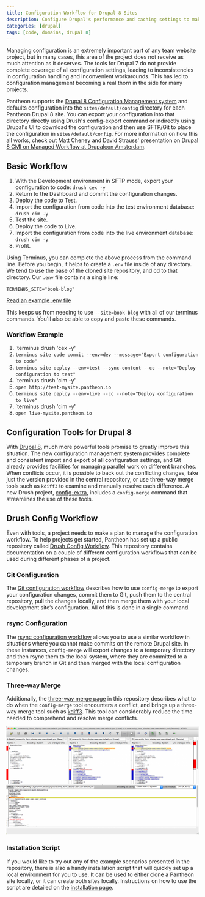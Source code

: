 ```yaml
---
title: Configuration Workflow for Drupal 8 Sites
description: Configure Drupal's performance and caching settings to make significant improvements.
categories: [drupal]
tags: [code, domains, drupal 8]
---
```

Managing configuration is an extremely important part of any team website project, but in many cases, this area of the project does not receive as much attention as it deserves. The tools for Drupal 7 do not provide complete coverage of all configuration settings, leading to inconsistencies in configuration handling and inconvenient workarounds. This has led to configuration management becoming a real thorn in the side for many projects.

Pantheon supports the [Drupal 8 Configuration Management system](https://www.drupal.org/documentation/administer/config) and defaults configuration into the `sites/default/config` directory for each Pantheon Drupal 8 site. You can export your configuration into that directory directly using Drush's config-export command or indirectly using Drupal's UI to download the configuration and then use SFTP/Git to place the configuration in `sites/default/config`. For more information on how this all works, check out Matt Cheney and David Strauss' presentation on [Drupal 8 CMI on Managed Workflow at Drupalcon Amsterdam](https://amsterdam2014.drupal.org/session/drupal-8-cmi-managed-workflow).

## Basic Workflow

1. With the Development environment in SFTP mode, export your configuration to code: `drush cex -y`
2. Return to the Dashboard and commit the configuration changes.
3. Deploy the code to Test.
4. Import the configuration from code into the test environment database: `drush cim -y`
5. Test the site.
6. Deploy the code to Live.
7. Import the configuration from code into the live environment database: `drush cim -y`
8. Profit.

Using Terminus, you can complete the above process from the command line. Before you begin, it helps to create a `.env` file inside of any directory. We tend to use the base of the cloned site repository, and cd to that directory.
Our `.env` file contains a single line:
```
TERMINUS_SITE="book-blog"
```
[Read an example .env file](https://github.com/pantheon-systems/cli/blob/0.9.0/.env.example)

This keeps us from needing to use `--site=book-blog` with all of our terminus commands. You'll also be able to copy and paste these commands.

### Workflow Example

1. `terminus drush 'cex -y'
2. `terminus site code commit --env=dev --message="Export configuration to code"`
3. `terminus site deploy --env=test --sync-content --cc --note="Deploy configuration to test"`
4. `terminus drush 'cim -y'
5. `open http://test-mysite.pantheon.io`
6. `terminus site deploy --env=live --cc --note="Deploy configuration to live"`
7. `terminus drush 'cim -y'
8. `open live-mysite.pantheon.io`

## Configuration Tools for Drupal 8
With [Drupal 8](https://pantheon.io/drupal8), much more powerful tools promise to greatly improve this situation. The new configuration management system provides complete and consistent import and export of all configuration settings, and Git already provides facilities for managing parallel work on different branches. When conflicts occur, it is  possible to back out the conflicting changes, take just the version provided in the central repository, or use three-way merge tools such as `kdiff3` to examine and manually resolve each difference. A new Drush project, [config-extra](https://github.com/drush-ops/config-extra), includes a `config-merge` command that streamlines the use of these tools.

## Drush Config Workflow
Even with tools, a project needs to make a plan to manage the configuration workflow. To help projects get started, Pantheon has set up a public repository called [Drush Config Workflow](https://github.com/pantheon-systems/drush-config-workflow). This repository contains documentation on a couple of different configuration workflows that can be used during different phases of a project.

### Git Configuration
The [Git configuration workflow](https://github.com/pantheon-systems/drush-config-workflow/blob/master/docs/git_workflow.md) describes how to use `config-merge` to export your configuration changes, commit them to Git, push them to the central repository, pull the changes locally, and then merge them with your local development site’s configuration. All of this is done in a single command.

### rsync Configuration
The [rsync configuration workflow](https://github.com/pantheon-systems/drush-config-workflow/blob/master/docs/rsync_workflow.md) allows you to use a similar workflow in situations where you cannot make commits on the remote Drupal site. In these instances, `config-merge` will export changes to a temporary directory and then rsync them to the local system, where they are committed to a temporary branch in Git and then merged with the local configuration changes.

### Three-way Merge
Additionally, the [three-way merge page](https://github.com/pantheon-systems/drush-config-workflow/blob/master/docs/three_way_merge.md) in this repository describes what to do when the `config-merge` tool encounters a conflict, and brings up a three-way merge tool such as [kdiff3](http://kdiff3.sourceforge.net/). This tool can considerably reduce the time needed to comprehend and resolve merge conflicts.

![MySQL Credentials](/source/assets/images/kdiff3-user-field-conflicts.png)

### Installation Script
If you would like to try out any of the example scenarios presented in the repository, there is also a handy installation script that will quickly set up a local environment for you to use. It can be used to either clone a Pantheon site locally, or it can create both sites locally. Instructions on how to use the script are detailed on the [installation page](https://github.com/pantheon-systems/drush-config-workflow/blob/master/INSTALL.md).
